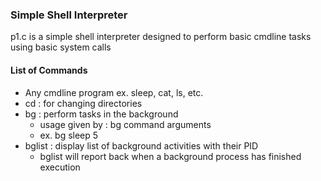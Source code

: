 ### Simple Shell Interpreter

p1.c is a simple shell interpreter designed to perform basic cmdline tasks using basic system calls

#### List of Commands

* Any cmdline program ex. sleep, cat, ls, etc.
* cd : for changing directories
* bg : perform tasks in the background
  * usage given by : bg command arguments
  * ex. bg sleep 5
* bglist : display list of background activities with their PID
  * bglist will report back when a background process has finished execution

